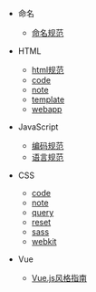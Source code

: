 * 命名
    * [命名规范](name.md)

* HTML
    * [html规范](html/zte_fd_web_final_2.md)
    * [code](html/code.md)
    * [note](html/note.md)
    * [template](html/template.md)
    * [webapp](html/webapp.md)

* JavaScript
    * [编码规范](js/code)
    * [语言规范](js/language)

* CSS
    * [code](css/zte_fd_guide_css)
    * [note](css/note)
    * [query](css/query)
    * [reset](css/reset)
    * [sass](css/sass)
    * [webkit](css/webkit)
    
* Vue 
    * [Vue.js风格指南](https://cn.vuejs.org/v2/style-guide/)


